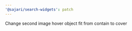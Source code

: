 ```yaml
---
'@sajari/search-widgets': patch
---
```


Change second image hover object fit from contain to cover
